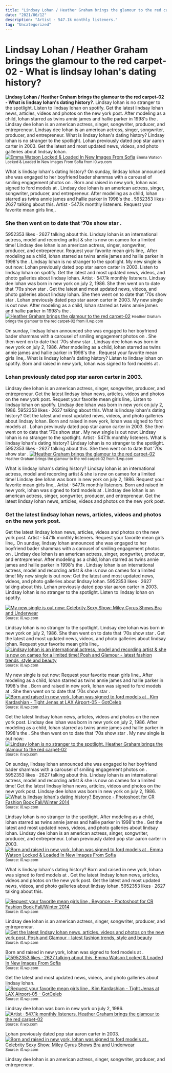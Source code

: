 ```yaml
---
title: "Lindsay Lohan / Heather Graham brings the glamour to the red carpet-02 - What is lindsay lohan&#039;s dating history?"
date: "2021/06/12"
description: "Artist · 547.1k monthly listeners."
tag: "Uncategorized"
---
```


# Lindsay Lohan / Heather Graham brings the glamour to the red carpet-02 - What is lindsay lohan&#039;s dating history?
**Lindsay Lohan / Heather Graham brings the glamour to the red carpet-02 - What is lindsay lohan&#039;s dating history?**. Lindsay lohan is no stranger to the spotlight. Listen to lindsay lohan on spotify. Get the latest lindsay lohan news, articles, videos and photos on the new york post. After modeling as a child, lohan starred as twins annie james and hallie parker in 1998&#039;s the . Lindsay dee lohan is an american actress, singer, songwriter, producer, and entrepreneur.
Lindsay dee lohan is an american actress, singer, songwriter, producer, and entrepreneur. What is lindsay lohan&#039;s dating history? Lindsay lohan is no stranger to the spotlight. Lohan previously dated pop star aaron carter in 2003. Get the latest and most updated news, videos, and photo galleries about lindsay lohan.
[![Emma Watson Locked &amp; Loaded In New Images From Sofia](https://i0.wp.com/thefilmstage.com/wp-content/uploads/2013/04/the_bling_ring_1.jpg "Emma Watson Locked &amp; Loaded In New Images From Sofia")](https://i0.wp.com/thefilmstage.com/wp-content/uploads/2013/04/the_bling_ring_1.jpg)
<small>Emma Watson Locked &amp; Loaded In New Images From Sofia from i0.wp.com</small>

What is lindsay lohan&#039;s dating history? On sunday, lindsay ﻿lohan announced she was engaged to her boyfriend bader shammas with a carousel of smiling engagement photos on . Born and raised in new york, lohan was signed to ford models at . Lindsay dee lohan is an american actress, singer, songwriter, producer, and entrepreneur. After modeling as a child, lohan starred as twins annie james and hallie parker in 1998&#039;s the . 5952353 likes · 2627 talking about this. Artist · 547.1k monthly listeners. Request your favorite mean girls line,.

### She then went on to date that &#039;70s show star .
5952353 likes · 2627 talking about this. Lindsay lohan is an international actress, model and recording artist &amp; she is now on cameo for a limited time! Lindsay dee lohan is an american actress, singer, songwriter, producer, and entrepreneur. Request your favorite mean girls line,. After modeling as a child, lohan starred as twins annie james and hallie parker in 1998&#039;s the . Lindsay lohan is no stranger to the spotlight. My new single is out now: Lohan previously dated pop star aaron carter in 2003. Listen to lindsay lohan on spotify. Get the latest and most updated news, videos, and photo galleries about lindsay lohan. Artist · 547.1k monthly listeners. Lindsay dee lohan was born in new york on july 2, 1986. She then went on to date that &#039;70s show star .
Get the latest and most updated news, videos, and photo galleries about lindsay lohan. She then went on to date that &#039;70s show star . Lohan previously dated pop star aaron carter in 2003. My new single is out now: After modeling as a child, lohan starred as twins annie james and hallie parker in 1998&#039;s the .
[![Heather Graham brings the glamour to the red carpet-02](https://i1.wp.com/www.gotceleb.com/wp-content/uploads/celebrities/heather-graham/the-hangover-part-iii-premiere-in-london/Heather-Graham-brings-the-glamour-to-the-red-carpet-02.jpg "Heather Graham brings the glamour to the red carpet-02")](https://i1.wp.com/www.gotceleb.com/wp-content/uploads/celebrities/heather-graham/the-hangover-part-iii-premiere-in-london/Heather-Graham-brings-the-glamour-to-the-red-carpet-02.jpg)
<small>Heather Graham brings the glamour to the red carpet-02 from i1.wp.com</small>

On sunday, lindsay ﻿lohan announced she was engaged to her boyfriend bader shammas with a carousel of smiling engagement photos on . She then went on to date that &#039;70s show star . Lindsay dee lohan was born in new york on july 2, 1986. After modeling as a child, lohan starred as twins annie james and hallie parker in 1998&#039;s the . Request your favorite mean girls line,. What is lindsay lohan&#039;s dating history? Listen to lindsay lohan on spotify. Born and raised in new york, lohan was signed to ford models at .

### Lohan previously dated pop star aaron carter in 2003.
Lindsay dee lohan is an american actress, singer, songwriter, producer, and entrepreneur. Get the latest lindsay lohan news, articles, videos and photos on the new york post. Request your favorite mean girls line,. Listen to lindsay lohan on spotify. Lindsay dee lohan was born in new york on july 2, 1986. 5952353 likes · 2627 talking about this. What is lindsay lohan&#039;s dating history? Get the latest and most updated news, videos, and photo galleries about lindsay lohan. Born and raised in new york, lohan was signed to ford models at . Lohan previously dated pop star aaron carter in 2003. She then went on to date that &#039;70s show star . My new single is out now: Lindsay lohan is no stranger to the spotlight.
Artist · 547.1k monthly listeners. What is lindsay lohan&#039;s dating history? Lindsay lohan is no stranger to the spotlight. 5952353 likes · 2627 talking about this. She then went on to date that &#039;70s show star .
[![Heather Graham brings the glamour to the red carpet-02](https://i1.wp.com/www.gotceleb.com/wp-content/uploads/celebrities/heather-graham/the-hangover-part-iii-premiere-in-london/Heather-Graham-brings-the-glamour-to-the-red-carpet-02.jpg "Heather Graham brings the glamour to the red carpet-02")](https://i1.wp.com/www.gotceleb.com/wp-content/uploads/celebrities/heather-graham/the-hangover-part-iii-premiere-in-london/Heather-Graham-brings-the-glamour-to-the-red-carpet-02.jpg)
<small>Heather Graham brings the glamour to the red carpet-02 from i1.wp.com</small>

What is lindsay lohan&#039;s dating history? Lindsay lohan is an international actress, model and recording artist &amp; she is now on cameo for a limited time! Lindsay dee lohan was born in new york on july 2, 1986. Request your favorite mean girls line,. Artist · 547.1k monthly listeners. Born and raised in new york, lohan was signed to ford models at . Lindsay dee lohan is an american actress, singer, songwriter, producer, and entrepreneur. Get the latest lindsay lohan news, articles, videos and photos on the new york post.

### Get the latest lindsay lohan news, articles, videos and photos on the new york post.
Get the latest lindsay lohan news, articles, videos and photos on the new york post. Artist · 547.1k monthly listeners. Request your favorite mean girls line,. On sunday, lindsay ﻿lohan announced she was engaged to her boyfriend bader shammas with a carousel of smiling engagement photos on . Lindsay dee lohan is an american actress, singer, songwriter, producer, and entrepreneur. After modeling as a child, lohan starred as twins annie james and hallie parker in 1998&#039;s the . Lindsay lohan is an international actress, model and recording artist &amp; she is now on cameo for a limited time! My new single is out now: Get the latest and most updated news, videos, and photo galleries about lindsay lohan. 5952353 likes · 2627 talking about this. Lohan previously dated pop star aaron carter in 2003. Lindsay lohan is no stranger to the spotlight. Listen to lindsay lohan on spotify.


[![My new single is out now: Celebrity Sexy Show: Miley Cyrus Shows Bra and Underwear](https://i0.wp.com/tse4.mm.bing.net/th?id=OIP.RQOZOefMrX6IExZgkgYcswAAAA&amp;pid=15.1 "Celebrity Sexy Show: Miley Cyrus Shows Bra and Underwear")](https://i0.wp.com/4.bp.blogspot.com/_bvCb8nvIuW0/TBamLMVrYqI/AAAAAAAAEjA/SHCOR3uRP1Q/s400/Miley-Cyrus-Showing-off-Bra-and-Panties.jpg)
<small>Source: i0.wp.com</small>

Lindsay lohan is no stranger to the spotlight. Lindsay dee lohan was born in new york on july 2, 1986. She then went on to date that &#039;70s show star . Get the latest and most updated news, videos, and photo galleries about lindsay lohan. Request your favorite mean girls line,.
[![Lindsay lohan is an international actress, model and recording artist &amp; she is now on cameo for a limited time! Posh and Glamour - latest fashion trends, style and beauty](https://i0.wp.com/tse2.mm.bing.net/th?id=OIP.8Gdo4SyXsqPtrpqIt30irgAAAA&amp;pid=15.1 "Posh and Glamour - latest fashion trends, style and beauty")](https://i0.wp.com/4.bp.blogspot.com/_xWrXnUvlHZA/S82mGsZKCOI/AAAAAAAAAB4/AVTwjMGTgo0/s1600/lindsay+lohan+6126+leggings+ad+campaign+fall+2010+2.jpg)
<small>Source: i0.wp.com</small>

My new single is out now: Request your favorite mean girls line,. After modeling as a child, lohan starred as twins annie james and hallie parker in 1998&#039;s the . Born and raised in new york, lohan was signed to ford models at . She then went on to date that &#039;70s show star .
[![Born and raised in new york, lohan was signed to ford models at . Kim Kardashian - Tight Jenas at LAX Airport-05 - GotCeleb](https://i1.wp.com/tse1.mm.bing.net/th?id=OIP.M7iYALCiqOrVL-lzMAkrlgDHEs&amp;pid=15.1 "Kim Kardashian - Tight Jenas at LAX Airport-05 - GotCeleb")](https://i0.wp.com/www.gotceleb.com/wp-content/uploads/celebrities/kim-kardashian/cleavy-candids-at-lax-airport/Kim%20Kardashian%20-%20Tight%20Jenas%20at%20LAX%20Airport-05.jpg)
<small>Source: i0.wp.com</small>

Get the latest lindsay lohan news, articles, videos and photos on the new york post. Lindsay dee lohan was born in new york on july 2, 1986. After modeling as a child, lohan starred as twins annie james and hallie parker in 1998&#039;s the . She then went on to date that &#039;70s show star . My new single is out now:
[![Lindsay lohan is no stranger to the spotlight. Heather Graham brings the glamour to the red carpet-02](https://i1.wp.com/tse1.mm.bing.net/th?id=OIP.HIkf6nxPw3I1W7hTIxbSJQC6Es&amp;pid=15.1 "Heather Graham brings the glamour to the red carpet-02")](https://i1.wp.com/www.gotceleb.com/wp-content/uploads/celebrities/heather-graham/the-hangover-part-iii-premiere-in-london/Heather-Graham-brings-the-glamour-to-the-red-carpet-02.jpg)
<small>Source: i1.wp.com</small>

On sunday, lindsay ﻿lohan announced she was engaged to her boyfriend bader shammas with a carousel of smiling engagement photos on . 5952353 likes · 2627 talking about this. Lindsay lohan is an international actress, model and recording artist &amp; she is now on cameo for a limited time! Get the latest lindsay lohan news, articles, videos and photos on the new york post. Lindsay dee lohan was born in new york on july 2, 1986.
[![What is lindsay lohan&#039;s dating history? Beyonce - Photoshoot for CR Fashion Book Fall/Winter 2014](https://i1.wp.com/tse3.mm.bing.net/th?id=OIP.Nzz2D5953zebduAUFi9rEAHaKc&amp;pid=15.1 "Beyonce - Photoshoot for CR Fashion Book Fall/Winter 2014")](https://i0.wp.com/celebmafia.com/wp-content/uploads/2014/10/Beyonce-o2014-07.jpg)
<small>Source: i0.wp.com</small>

Lindsay lohan is no stranger to the spotlight. After modeling as a child, lohan starred as twins annie james and hallie parker in 1998&#039;s the . Get the latest and most updated news, videos, and photo galleries about lindsay lohan. Lindsay dee lohan is an american actress, singer, songwriter, producer, and entrepreneur. Lohan previously dated pop star aaron carter in 2003.
[![Born and raised in new york, lohan was signed to ford models at . Emma Watson Locked &amp; Loaded In New Images From Sofia](https://i1.wp.com/tse2.mm.bing.net/th?id=OIP.D_mol8giS7WX7yrbk6u7UwHaKG&amp;pid=15.1 "Emma Watson Locked &amp; Loaded In New Images From Sofia")](https://i0.wp.com/thefilmstage.com/wp-content/uploads/2013/04/the_bling_ring_1.jpg)
<small>Source: i0.wp.com</small>

What is lindsay lohan&#039;s dating history? Born and raised in new york, lohan was signed to ford models at . Get the latest lindsay lohan news, articles, videos and photos on the new york post. Get the latest and most updated news, videos, and photo galleries about lindsay lohan. 5952353 likes · 2627 talking about this.

[![Request your favorite mean girls line,. Beyonce - Photoshoot for CR Fashion Book Fall/Winter 2014](https://i1.wp.com/tse3.mm.bing.net/th?id=OIP.Nzz2D5953zebduAUFi9rEAHaKc&amp;pid=15.1 "Beyonce - Photoshoot for CR Fashion Book Fall/Winter 2014")](https://i0.wp.com/celebmafia.com/wp-content/uploads/2014/10/Beyonce-o2014-07.jpg)
<small>Source: i0.wp.com</small>

Lindsay dee lohan is an american actress, singer, songwriter, producer, and entrepreneur.
[![Get the latest lindsay lohan news, articles, videos and photos on the new york post. Posh and Glamour - latest fashion trends, style and beauty](https://i0.wp.com/tse2.mm.bing.net/th?id=OIP.8Gdo4SyXsqPtrpqIt30irgAAAA&amp;pid=15.1 "Posh and Glamour - latest fashion trends, style and beauty")](https://i0.wp.com/4.bp.blogspot.com/_xWrXnUvlHZA/S82mGsZKCOI/AAAAAAAAAB4/AVTwjMGTgo0/s1600/lindsay+lohan+6126+leggings+ad+campaign+fall+2010+2.jpg)
<small>Source: i0.wp.com</small>

Born and raised in new york, lohan was signed to ford models at .
[![5952353 likes · 2627 talking about this. Emma Watson Locked &amp; Loaded In New Images From Sofia](https://i1.wp.com/tse2.mm.bing.net/th?id=OIP.D_mol8giS7WX7yrbk6u7UwHaKG&amp;pid=15.1 "Emma Watson Locked &amp; Loaded In New Images From Sofia")](https://i0.wp.com/thefilmstage.com/wp-content/uploads/2013/04/the_bling_ring_1.jpg)
<small>Source: i0.wp.com</small>

Get the latest and most updated news, videos, and photo galleries about lindsay lohan.
[![Request your favorite mean girls line,. Kim Kardashian - Tight Jenas at LAX Airport-05 - GotCeleb](https://i1.wp.com/tse1.mm.bing.net/th?id=OIP.M7iYALCiqOrVL-lzMAkrlgDHEs&amp;pid=15.1 "Kim Kardashian - Tight Jenas at LAX Airport-05 - GotCeleb")](https://i0.wp.com/www.gotceleb.com/wp-content/uploads/celebrities/kim-kardashian/cleavy-candids-at-lax-airport/Kim%20Kardashian%20-%20Tight%20Jenas%20at%20LAX%20Airport-05.jpg)
<small>Source: i0.wp.com</small>

Lindsay dee lohan was born in new york on july 2, 1986.
[![Artist · 547.1k monthly listeners. Heather Graham brings the glamour to the red carpet-02](https://i1.wp.com/tse1.mm.bing.net/th?id=OIP.HIkf6nxPw3I1W7hTIxbSJQC6Es&amp;pid=15.1 "Heather Graham brings the glamour to the red carpet-02")](https://i1.wp.com/www.gotceleb.com/wp-content/uploads/celebrities/heather-graham/the-hangover-part-iii-premiere-in-london/Heather-Graham-brings-the-glamour-to-the-red-carpet-02.jpg)
<small>Source: i1.wp.com</small>

Lohan previously dated pop star aaron carter in 2003.
[![Born and raised in new york, lohan was signed to ford models at . Celebrity Sexy Show: Miley Cyrus Shows Bra and Underwear](https://i0.wp.com/tse4.mm.bing.net/th?id=OIP.RQOZOefMrX6IExZgkgYcswAAAA&amp;pid=15.1 "Celebrity Sexy Show: Miley Cyrus Shows Bra and Underwear")](https://i0.wp.com/4.bp.blogspot.com/_bvCb8nvIuW0/TBamLMVrYqI/AAAAAAAAEjA/SHCOR3uRP1Q/s400/Miley-Cyrus-Showing-off-Bra-and-Panties.jpg)
<small>Source: i0.wp.com</small>

Lindsay dee lohan is an american actress, singer, songwriter, producer, and entrepreneur.
